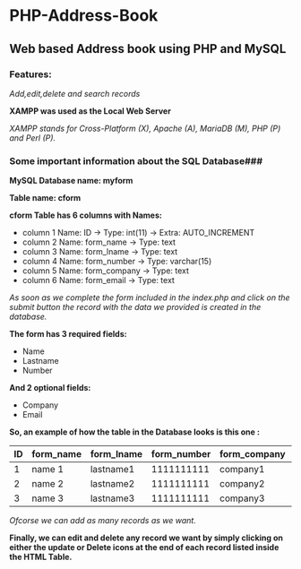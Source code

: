 # PHP-Address-Book

## Web based Address book using PHP and MySQL

### Features:
*Add,edit,delete and search records*

**XAMPP was used as the Local Web Server**

*XAMPP stands for Cross-Platform (X), Apache (A), MariaDB (M), PHP (P) and Perl (P).*

### Some important information about the SQL Database###
**MySQL Database name: myform**

**Table name: cform**

**cform Table has 6 columns with Names:**
- column 1 Name: ID           -> Type: int(11)     -> Extra: AUTO_INCREMENT
- column 2 Name: form_name    -> Type: text
- column 3 Name: form_lname   -> Type: text
- column 4 Name: form_number  -> Type: varchar(15)
- column 5 Name: form_company -> Type: text
- column 6 Name: form_email   -> Type: text

*As soon as we complete the form included in the index.php and click on the submit button
the record with the data we provided is created in the database.*

**The form has 3 required fields:**
- Name
- Lastname
- Number

**And 2 optional fields:**
- Company
- Email

**So, an example of how the table in the Database looks is this one :**

| ID | form_name | form_lname | form_number | form_company | form_email       |
|----|-----------|------------|-------------|--------------|------------------|
|1   | name 1    | lastname1  | 1111111111  | company1     | email1@email.com |
|2   | name 2    | lastname2  | 1111111111  | company2     | email2@email.com |
|3   | name 3    | lastname3  | 1111111111  | company3     | email3@email.com |

*Ofcorse we can add as many records as we want.*

**Finally, we can edit and delete any record we want by simply clicking on either the update or Delete icons at the end 
of each record listed inside the HTML Table.**
